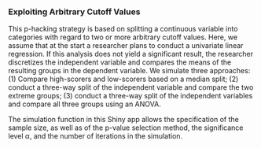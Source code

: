 ### Exploiting Arbitrary Cutoff Values

This p-hacking strategy is based on splitting a continuous variable into categories with regard to two or more arbitrary cutoff values. Here, we assume that at the start a researcher plans to conduct a univariate linear regression. If this analysis does not yield a significant result, the researcher discretizes the independent variable and compares the means of the resulting groups in the dependent variable. We simulate three approaches: (1) Compare high-scorers and low-scorers based on a median split; (2) conduct a three-way split of the independent variable and compare the two extreme groups; (3) conduct a three-way split of the independent variables and compare all three groups using an ANOVA.

The simulation function in this Shiny app allows the specification of the sample size, as well as of the p-value selection method, the significance level &alpha;, and the number of iterations in the simulation.


